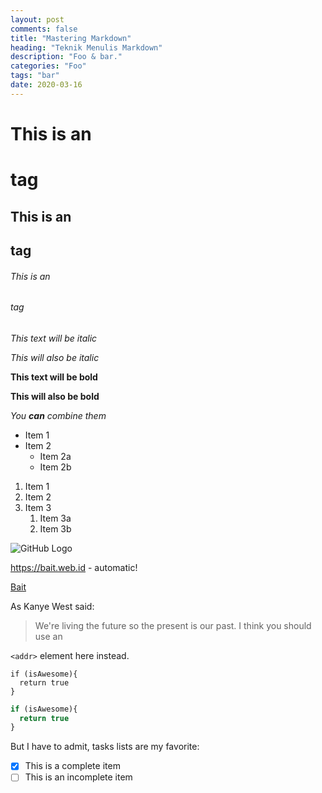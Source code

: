 ```yaml
---
layout: post
comments: false
title: "Mastering Markdown"
heading: "Teknik Menulis Markdown"
description: "Foo & bar."
categories: "Foo"
tags: "bar"
date: 2020-03-16
---
```


# This is an <h1> tag

## This is an <h2> tag

###### This is an <h6> tag

*This text will be italic*

_This will also be italic_

**This text will be bold**

__This will also be bold__

_You **can** combine them_

* Item 1
* Item 2
  * Item 2a
  * Item 2b

1. Item 1
1. Item 2
1. Item 3
   1. Item 3a
   1. Item 3b

![GitHub Logo](https://2.bp.blogspot.com/-RbFwu_jFXV8/Xd4V6OmfK7I/AAAAAAAACWw/R4mRmhwobh0FQynEMuHmgj4-XwW6uvfUQCLcBGAsYHQ/w1600-h685-p-k-no-nu/separation-bait-web-id.jpg)

https://bait.web.id - automatic!

[Bait](http://bait.web.id)

As Kanye West said:
> We're living the future so
> the present is our past.
I think you should use an

`<addr>` element here instead.

```
if (isAwesome){
  return true
}
```

```javascript
if (isAwesome){
  return true
}
```

But I have to admit, tasks lists are my favorite:
- [x] This is a complete item
- [ ] This is an incomplete item
